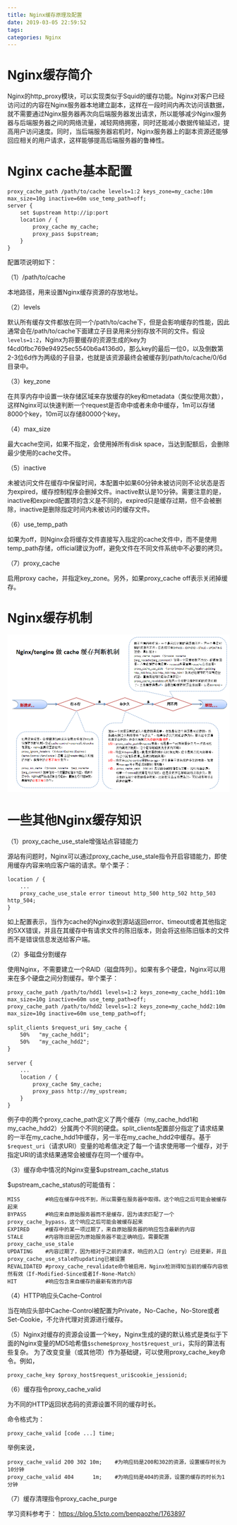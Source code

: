 ```yaml
---
title: Nginx缓存原理及配置
date: 2019-03-05 22:59:52
tags:
categories: Nginx
---
```


# Nginx缓存简介

Nginx的http_proxy模块，可以实现类似于Squid的缓存功能。Nginx对客户已经访问过的内容在Nginx服务器本地建立副本，这样在一段时间内再次访问该数据，就不需要通过Nginx服务器再次向后端服务器发出请求，所以能够减少Nginx服务器与后端服务器之间的网络流量，减轻网络拥塞，同时还能减小数据传输延迟，提高用户访问速度。同时，当后端服务器宕机时，Nginx服务器上的副本资源还能够回应相关的用户请求，这样能够提高后端服务器的鲁棒性。

# Nginx cache基本配置

```
proxy_cache_path /path/to/cache levels=1:2 keys_zone=my_cache:10m max_size=10g inactive=60m use_temp_path=off;
server {
    set $upstream http://ip:port
    location / {
        proxy_cache my_cache;
        proxy_pass $upstream;
    }
}
```

配置项说明如下：

（1）/path/to/cache

本地路径，用来设置Nginx缓存资源的存放地址。

（2）levels

默认所有缓存文件都放在同一个/path/to/cache下，但是会影响缓存的性能，因此通常会在/path/to/cache下面建立子目录用来分别存放不同的文件。假设`levels=1:2`，Nginx为将要缓存的资源生成的key为f4cd0fbc769e94925ec5540b6a4136d0，那么key的最后一位0，以及倒数第2-3位6d作为两级的子目录，也就是该资源最终会被缓存到/path/to/cache/0/6d目录中。

（3）key_zone

在共享内存中设置一块存储区域来存放缓存的key和metadata（类似使用次数），这样Nginx可以快速判断一个request是否命中或者未命中缓存，1m可以存储8000个key，10m可以存储80000个key。

（4）max_size

最大cache空间，如果不指定，会使用掉所有disk space，当达到配额后，会删除最少使用的cache文件。

（5）inactive

未被访问文件在缓存中保留时间，本配置中如果60分钟未被访问则不论状态是否为expired，缓存控制程序会删掉文件。inactive默认是10分钟。需要注意的是，inactive和expired配置项的含义是不同的，expired只是缓存过期，但不会被删除，inactive是删除指定时间内未被访问的缓存文件。

（6）use_temp_path

如果为off，则Nginx会将缓存文件直接写入指定的cache文件中，而不是使用temp_path存储，official建议为off，避免文件在不同文件系统中不必要的拷贝。

（7）proxy_cache

启用proxy cache，并指定key_zone。另外，如果proxy_cache off表示关闭掉缓存。


# Nginx缓存机制

![](/images/nginx_cache_1_1.png)

# 一些其他Nginx缓存知识

（1）proxy_cache_use_stale增强站点容错能力

源站有问题时，Nginx可以通过proxy_cache_use_stale指令开启容错能力，即使用缓存内容来响应客户端的请求。举个栗子：

```
location / {
    ...
    proxy_cache_use_stale error timeout http_500 http_502 http_503 http_504;
}
```

如上配置表示，当作为cache的Nginx收到源站返回error、timeout或者其他指定的5XX错误，并且在其缓存中有请求文件的陈旧版本，则会将这些陈旧版本的文件而不是错误信息发送给客户端。

（2）多磁盘分割缓存

使用Nginx，不需要建立一个RAID（磁盘阵列）。如果有多个硬盘，Nginx可以用来在多个硬盘之间分割缓存。举个栗子：

```
proxy_cache_path /path/to/hdd1 levels=1:2 keys_zone=my_cache_hdd1:10m max_size=10g inactive=60m use_temp_path=off;
proxy_cache_path /path/to/hdd2 levels=1:2 keys_zone=my_cache_hdd2:10m max_size=10g inactive=60m use_temp_path=off;

split_clients $request_uri $my_cache {
    50%   "my_cache_hdd1";
    50%   "my_cache_hdd2";
}

server {
    ...
    location / {
        proxy_cache $my_cache;
        proxy_pass http://my_upstream;
    }
}
```

例子中的两个proxy_cache_path定义了两个缓存（my_cache_hdd1和my_cache_hdd2）分属两个不同的硬盘。split_clients配置部分指定了请求结果的一半在my_cache_hdd1中缓存，另一半在my_cache_hdd2中缓存。基于`$request_uri`（请求URI）变量的哈希值决定了每一个请求使用哪一个缓存，对于指定URI的请求结果通常会被缓存在同一个缓存中。

（3）缓存命中情况的Nginx变量$upstream_cache_status

$upstream_cache_status的可能值有：

    MISS        #响应在缓存中找不到，所以需要在服务器中取得。这个响应之后可能会被缓存起来
    BYPASS      #响应来自原始服务器而不是缓存，因为请求匹配了一个proxy_cache_bypass，这个响应之后可能会被缓存起来
    EXPIRED     #缓存中的某一项过期了，来自原始服务器的响应包含最新的内容
    STALE       #内容陈旧是因为原始服务器不能正确响应。需要配置proxy_cache_use_stale
    UPDATING    #内容过期了，因为相对于之前的请求，响应的入口（entry）已经更新，并且proxy_cache_use_stale的updating已被设置
    REVALIDATED #proxy_cache_revalidate命令被启用，Nginx检测得知当前的缓存内容依然有效（If-Modified-Since或者If-None-Match）
    HIT         #响应包含来自缓存的最新有效的内容

（4）HTTP响应头Cache-Control

当在响应头部中Cache-Control被配置为Private，No-Cache，No-Store或者Set-Cookie，不允许代理对资源进行缓存。

（5）Nginx对缓存的资源会设置一个key，Nginx生成的键的默认格式是类似于下面的Nginx变量的MD5哈希值`$scheme$proxy_host$request_uri`，实际的算法有些复杂。 为了改变变量（或其他项）作为基础键，可以使用proxy_cache_key命令。例如，

```
proxy_cache_key $proxy_host$request_uri$cookie_jessionid;
```

（6）缓存指令proxy_cache_valid

为不同的HTTP返回状态码的资源设置不同的缓存时长。

命令格式为：

```
proxy_cache_valid [code ...] time; 
```

举例来说，

```
proxy_cache_valid 200 302 10m;    #为响应码是200和302的资源，设置缓存时长为10分钟
proxy_cache_valid 404      1m;    #为响应码是404的资源，设置的缓存的时长为1分钟
```

（7）缓存清理指令proxy_cache_purge

学习资料参考于：
https://blog.51cto.com/benpaozhe/1763897
